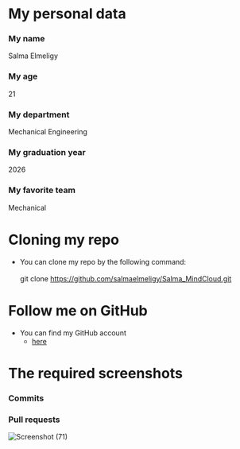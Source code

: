 # My personal data
### My name
Salma Elmeligy
### My age
21
### My department
Mechanical Engineering
### My graduation year
2026
### My favorite team
Mechanical
# Cloning my repo
- You can clone my repo by the following command: <br>  
git clone https://github.com/salmaelmeligy/Salma_MindCloud.git
# Follow me on  GitHub
- You can find my GitHub account 
  - [here](https://github.com/salmaelmeligy)
 # The required screenshots
 ### Commits

 ### Pull requests
 ![Screenshot (71)](https://github.com/salmaelmeligy/Salma_MindCloud/assets/148384651/ee59427d-7025-4366-83a5-86ff14ffdaab)

